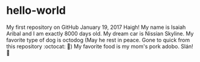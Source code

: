# hello-world
My first repository on GitHub
January 19, 2017
Haigh! My name is Isaiah Aribal and I am exactly 8000 days old. My dream car is Nissian Skyline. My favorite type of dog is octodog (May he rest in peace. Gone to quick from this repository :octocat: :angel:) My favorite food is my mom's pork adobo.
Slán! :wave:
